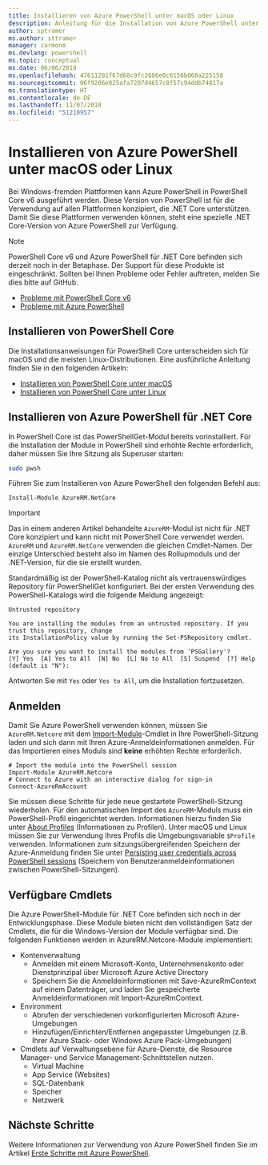 ```yaml
---
title: Installieren von Azure PowerShell unter macOS oder Linux
description: Anleitung für die Installation von Azure PowerShell unter macOS oder Linux.
author: sptramer
ms.author: sttramer
manager: carmonm
ms.devlang: powershell
ms.topic: conceptual
ms.date: 06/06/2018
ms.openlocfilehash: 47611281f67d68c9fc2686e0c6156b060a225158
ms.sourcegitcommit: 06f9206e025afa7207d4657c8f57c94ddb74817a
ms.translationtype: HT
ms.contentlocale: de-DE
ms.lasthandoff: 11/07/2018
ms.locfileid: "51210957"
---
```

# <a name="install-azure-powershell-on-macos-or-linux"></a>Installieren von Azure PowerShell unter macOS oder Linux

Bei Windows-fremden Plattformen kann Azure PowerShell in PowerShell Core v6 ausgeführt werden. Diese Version von PowerShell ist für die Verwendung auf allen Plattformen konzipiert, die .NET Core unterstützen. Damit Sie diese Plattformen verwenden können, steht eine spezielle .NET Core-Version von Azure PowerShell zur Verfügung.

> [!NOTE]
> PowerShell Core v6 und Azure PowerShell für .NET Core befinden sich derzeit noch in der Betaphase.
> Der Support für diese Produkte ist eingeschränkt. Sollten bei Ihnen Probleme oder Fehler auftreten, melden Sie dies bitte auf GitHub.
>
> * [Probleme mit PowerShell Core v6](https://github.com/PowerShell/PowerShell/issues)
> * [Probleme mit Azure PowerShell](https://github.com/azure/azure-docs-powershell/issues)

## <a name="install-powershell-core"></a>Installieren von PowerShell Core

Die Installationsanweisungen für PowerShell Core unterscheiden sich für macOS und die meisten Linux-Distributionen.
Eine ausführliche Anleitung finden Sie in den folgenden Artikeln:

* [Installieren von PowerShell Core unter macOS](/powershell/scripting/setup/installing-powershell-core-on-macos)
* [Installieren von PowerShell Core unter Linux](/powershell/scripting/setup/installing-powershell-core-on-linux)

## <a name="install-azure-powershell-for-net-core"></a>Installieren von Azure PowerShell für .NET Core

In PowerShell Core ist das PowerShellGet-Modul bereits vorinstalliert. Für die Installation der Module in PowerShell sind erhöhte Rechte erforderlich, daher müssen Sie Ihre Sitzung als Superuser starten:

```bash
sudo pwsh
```

Führen Sie zum Installieren von Azure PowerShell den folgenden Befehl aus:

```powershell-interactive
Install-Module AzureRM.NetCore
```

> [!IMPORTANT]
> Das in einem anderen Artikel behandelte `AzureRM`-Modul ist nicht für .NET Core konzipiert und kann nicht mit PowerShell Core verwendet werden. `AzureRM` und `AzureRM.NetCore` verwenden die gleichen Cmdlet-Namen. Der einzige Unterschied besteht also im Namen des Rollupmoduls und der .NET-Version, für die sie erstellt wurden.

Standardmäßig ist der PowerShell-Katalog nicht als vertrauenswürdiges Repository für PowerShellGet konfiguriert. Bei der ersten Verwendung des PowerShell-Katalogs wird die folgende Meldung angezeigt:

```output
Untrusted repository

You are installing the modules from an untrusted repository. If you trust this repository, change
its InstallationPolicy value by running the Set-PSRepository cmdlet.

Are you sure you want to install the modules from 'PSGallery'?
[Y] Yes  [A] Yes to All  [N] No  [L] No to All  [S] Suspend  [?] Help (default is "N"):
```

Antworten Sie mit `Yes` oder `Yes to All`, um die Installation fortzusetzen.

## <a name="sign-in"></a>Anmelden

Damit Sie Azure PowerShell verwenden können, müssen Sie `AzureRM.Netcore` mit dem [Import-Module](/powershell/module/Microsoft.PowerShell.Core/Import-Module)-Cmdlet in Ihre PowerShell-Sitzung laden und sich dann mit Ihren Azure-Anmeldeinformationen anmelden. Für das Importieren eines Moduls sind __keine__ erhöhten Rechte erforderlich.

```powershell-interactive
# Import the module into the PowerShell session
Import-Module AzureRM.Netcore
# Connect to Azure with an interactive dialog for sign-in
Connect-AzureRmAccount
```

Sie müssen diese Schritte für jede neue gestartete PowerShell-Sitzung wiederholen. Für den automatischen Import des `AzureRM`-Moduls muss ein PowerShell-Profil eingerichtet werden. Informationen hierzu finden Sie unter [About Profiles](/powershell/module/microsoft.powershell.core/about/about_profiles) (Informationen zu Profilen).
Unter macOS und Linux müssen Sie zur Verwendung Ihres Profils die Umgebungsvariable `$Profile` verwenden. Informationen zum sitzungsübergreifenden Speichern der Azure-Anmeldung finden Sie unter [Persisting user credentials across PowerShell sessions](context-persistence.md) (Speichern von Benutzeranmeldeinformationen zwischen PowerShell-Sitzungen).

## <a name="available-cmdlets"></a>Verfügbare Cmdlets

Die Azure PowerShell-Module für .NET Core befinden sich noch in der Entwicklungsphase. Diese Module bieten nicht den vollständigen Satz der Cmdlets, die für die Windows-Version der Module verfügbar sind. Die folgenden Funktionen werden in AzureRM.Netcore-Module implementiert:

* Kontenverwaltung
  * Anmelden mit einem Microsoft-Konto, Unternehmenskonto oder Dienstprinzipal über Microsoft Azure Active Directory
  * Speichern Sie die Anmeldeinformationen mit Save-AzureRmContext auf einem Datenträger, und laden Sie gespeicherte Anmeldeinformationen mit Import-AzureRmContext.
* Environment
  * Abrufen der verschiedenen vorkonfigurierten Microsoft Azure-Umgebungen
  * Hinzufügen/Einrichten/Entfernen angepasster Umgebungen (z.B. Ihrer Azure Stack- oder Windows Azure Pack-Umgebungen)
* Cmdlets auf Verwaltungsebene für Azure-Dienste, die Resource Manager- und Service Management-Schnittstellen nutzen.
  * Virtual Machine
  * App Service (Websites)
  * SQL-Datenbank
  * Speicher
  * Netzwerk

## <a name="next-steps"></a>Nächste Schritte

Weitere Informationen zur Verwendung von Azure PowerShell finden Sie im Artikel [Erste Schritte mit Azure PowerShell](get-started-azureps.md).
